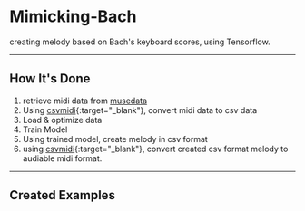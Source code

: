 # Mimicking-Bach
creating melody based on Bach's keyboard scores, using Tensorflow.
* * *
## How It's Done

1. retrieve midi data from <a href="http://www.musedata.org/" target="_blank" rel="noopener noreferrer">musedata</a>
2. Using [csvmidi](http://www.fourmilab.ch/webtools/midicsv/){:target="_blank"}, convert midi data to csv data
3. Load & optimize data
4. Train Model
5. Using trained model, create melody in csv format
6. using [csvmidi](http://www.fourmilab.ch/webtools/midicsv/){:target="_blank"}, convert created csv format melody to audiable midi format.
* * *
## Created Examples